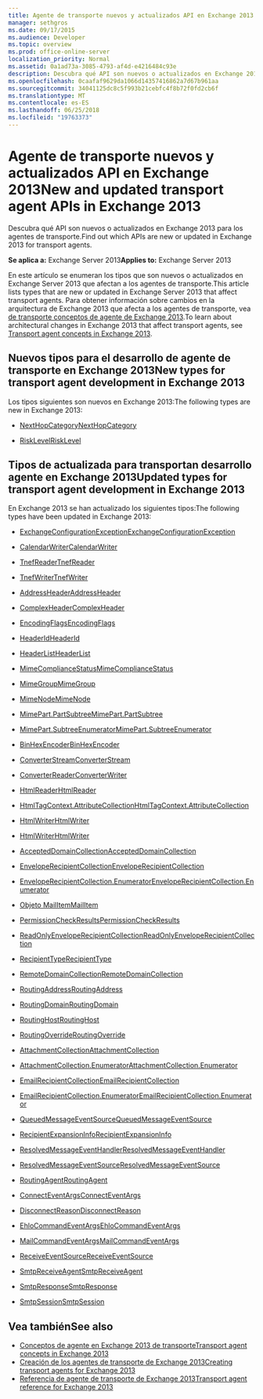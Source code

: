 ```yaml
---
title: Agente de transporte nuevos y actualizados API en Exchange 2013
manager: sethgros
ms.date: 09/17/2015
ms.audience: Developer
ms.topic: overview
ms.prod: office-online-server
localization_priority: Normal
ms.assetid: 0a1ad73a-3085-4793-af4d-e4216484c93e
description: Descubra qué API son nuevos o actualizados en Exchange 2013 para los agentes de transporte.
ms.openlocfilehash: 0caafaf9629da1066d14357416862a7d67b961aa
ms.sourcegitcommit: 34041125dc8c5f993b21cebfc4f8b72f0fd2cb6f
ms.translationtype: MT
ms.contentlocale: es-ES
ms.lasthandoff: 06/25/2018
ms.locfileid: "19763373"
---
```

# <a name="new-and-updated-transport-agent-apis-in-exchange-2013"></a><span data-ttu-id="0d390-103">Agente de transporte nuevos y actualizados API en Exchange 2013</span><span class="sxs-lookup"><span data-stu-id="0d390-103">New and updated transport agent APIs in Exchange 2013</span></span>

<span data-ttu-id="0d390-104">Descubra qué API son nuevos o actualizados en Exchange 2013 para los agentes de transporte.</span><span class="sxs-lookup"><span data-stu-id="0d390-104">Find out which APIs are new or updated in Exchange 2013 for transport agents.</span></span>

<span data-ttu-id="0d390-105">**Se aplica a:** Exchange Server 2013</span><span class="sxs-lookup"><span data-stu-id="0d390-105">**Applies to:** Exchange Server 2013</span></span> 
  
<span data-ttu-id="0d390-106">En este artículo se enumeran los tipos que son nuevos o actualizados en Exchange Server 2013 que afectan a los agentes de transporte.</span><span class="sxs-lookup"><span data-stu-id="0d390-106">This article lists types that are new or updated in Exchange Server 2013 that affect transport agents.</span></span> <span data-ttu-id="0d390-107">Para obtener información sobre cambios en la arquitectura de Exchange 2013 que afecta a los agentes de transporte, vea [de transporte conceptos de agente de Exchange 2013](transport-agent-concepts-in-exchange-2013.md).</span><span class="sxs-lookup"><span data-stu-id="0d390-107">To learn about architectural changes in Exchange 2013 that affect transport agents, see [Transport agent concepts in Exchange 2013](transport-agent-concepts-in-exchange-2013.md).</span></span>
  
## <a name="new-types-for-transport-agent-development-in-exchange-2013"></a><span data-ttu-id="0d390-108">Nuevos tipos para el desarrollo de agente de transporte en Exchange 2013</span><span class="sxs-lookup"><span data-stu-id="0d390-108">New types for transport agent development in Exchange 2013</span></span>

<span data-ttu-id="0d390-109">Los tipos siguientes son nuevos en Exchange 2013:</span><span class="sxs-lookup"><span data-stu-id="0d390-109">The following types are new in Exchange 2013:</span></span>
  
- [<span data-ttu-id="0d390-110">NextHopCategory</span><span class="sxs-lookup"><span data-stu-id="0d390-110">NextHopCategory</span></span>](https://msdn.microsoft.com/library/Microsoft.Exchange.Data.Transport.NextHopCategory.aspx)
    
- [<span data-ttu-id="0d390-111">RiskLevel</span><span class="sxs-lookup"><span data-stu-id="0d390-111">RiskLevel</span></span>](https://msdn.microsoft.com/library/Microsoft.Exchange.Data.Transport.RiskLevel.aspx)
    
## <a name="updated-types-for-transport-agent-development-in-exchange-2013"></a><span data-ttu-id="0d390-112">Tipos de actualizada para transportan desarrollo agente en Exchange 2013</span><span class="sxs-lookup"><span data-stu-id="0d390-112">Updated types for transport agent development in Exchange 2013</span></span>

<span data-ttu-id="0d390-113">En Exchange 2013 se han actualizado los siguientes tipos:</span><span class="sxs-lookup"><span data-stu-id="0d390-113">The following types have been updated in Exchange 2013:</span></span>
  
- [<span data-ttu-id="0d390-114">ExchangeConfigurationException</span><span class="sxs-lookup"><span data-stu-id="0d390-114">ExchangeConfigurationException</span></span>](https://msdn.microsoft.com/library/Microsoft.Exchange.Data.ExchangeConfigurationException.aspx)
    
- [<span data-ttu-id="0d390-115">CalendarWriter</span><span class="sxs-lookup"><span data-stu-id="0d390-115">CalendarWriter</span></span>](https://msdn.microsoft.com/library/Microsoft.Exchange.Data.ContentTypes.iCalendar.CalendarWriter.aspx)
    
- [<span data-ttu-id="0d390-116">TnefReader</span><span class="sxs-lookup"><span data-stu-id="0d390-116">TnefReader</span></span>](https://msdn.microsoft.com/library/Microsoft.Exchange.Data.ContentTypes.Tnef.TnefReader.aspx)
    
- [<span data-ttu-id="0d390-117">TnefWriter</span><span class="sxs-lookup"><span data-stu-id="0d390-117">TnefWriter</span></span>](https://msdn.microsoft.com/library/Microsoft.Exchange.Data.ContentTypes.Tnef.TnefWriter.aspx)
    
- [<span data-ttu-id="0d390-118">AddressHeader</span><span class="sxs-lookup"><span data-stu-id="0d390-118">AddressHeader</span></span>](https://msdn.microsoft.com/library/Microsoft.Exchange.Data.Mime.AddressHeader.aspx)
    
- [<span data-ttu-id="0d390-119">ComplexHeader</span><span class="sxs-lookup"><span data-stu-id="0d390-119">ComplexHeader</span></span>](https://msdn.microsoft.com/library/Microsoft.Exchange.Data.Mime.ComplexHeader.aspx)
    
- [<span data-ttu-id="0d390-120">EncodingFlags</span><span class="sxs-lookup"><span data-stu-id="0d390-120">EncodingFlags</span></span>](https://msdn.microsoft.com/library/Microsoft.Exchange.Data.Mime.EncodingFlags.aspx)
    
- [<span data-ttu-id="0d390-121">HeaderId</span><span class="sxs-lookup"><span data-stu-id="0d390-121">HeaderId</span></span>](https://msdn.microsoft.com/library/Microsoft.Exchange.Data.Mime.HeaderId.aspx)
    
- [<span data-ttu-id="0d390-122">HeaderList</span><span class="sxs-lookup"><span data-stu-id="0d390-122">HeaderList</span></span>](https://msdn.microsoft.com/library/Microsoft.Exchange.Data.Mime.HeaderList.aspx)
    
- [<span data-ttu-id="0d390-123">MimeComplianceStatus</span><span class="sxs-lookup"><span data-stu-id="0d390-123">MimeComplianceStatus</span></span>](https://msdn.microsoft.com/library/Microsoft.Exchange.Data.Mime.MimeComplianceStatus.aspx)
    
- [<span data-ttu-id="0d390-124">MimeGroup</span><span class="sxs-lookup"><span data-stu-id="0d390-124">MimeGroup</span></span>](https://msdn.microsoft.com/library/Microsoft.Exchange.Data.Mime.MimeGroup.aspx)
    
- [<span data-ttu-id="0d390-125">MimeNode</span><span class="sxs-lookup"><span data-stu-id="0d390-125">MimeNode</span></span>](https://msdn.microsoft.com/library/Microsoft.Exchange.Data.Mime.MimeNode.aspx)
    
- [<span data-ttu-id="0d390-126">MimePart.PartSubtree</span><span class="sxs-lookup"><span data-stu-id="0d390-126">MimePart.PartSubtree</span></span>](https://msdn.microsoft.com/library/Microsoft.Exchange.Data.Mime.MimePart.PartSubtree.aspx)
    
- [<span data-ttu-id="0d390-127">MimePart.SubtreeEnumerator</span><span class="sxs-lookup"><span data-stu-id="0d390-127">MimePart.SubtreeEnumerator</span></span>](https://msdn.microsoft.com/library/Microsoft.Exchange.Data.Mime.MimePart.SubtreeEnumerator.aspx)
    
- [<span data-ttu-id="0d390-128">BinHexEncoder</span><span class="sxs-lookup"><span data-stu-id="0d390-128">BinHexEncoder</span></span>](https://msdn.microsoft.com/library/Microsoft.Exchange.Data.Mime.Encoders.BinHexEncoder.aspx)
    
- [<span data-ttu-id="0d390-129">ConverterStream</span><span class="sxs-lookup"><span data-stu-id="0d390-129">ConverterStream</span></span>](https://msdn.microsoft.com/library/Microsoft.Exchange.Data.TextConverters.ConverterStream.aspx)
    
- [<span data-ttu-id="0d390-130">ConverterReader</span><span class="sxs-lookup"><span data-stu-id="0d390-130">ConverterWriter</span></span>](https://msdn.microsoft.com/library/Microsoft.Exchange.Data.TextConverters.ConverterWriter.aspx)
    
- [<span data-ttu-id="0d390-131">HtmlReader</span><span class="sxs-lookup"><span data-stu-id="0d390-131">HtmlReader</span></span>](https://msdn.microsoft.com/library/Microsoft.Exchange.Data.TextConverters.HtmlReader.aspx)
    
- [<span data-ttu-id="0d390-132">HtmlTagContext.AttributeCollection</span><span class="sxs-lookup"><span data-stu-id="0d390-132">HtmlTagContext.AttributeCollection</span></span>](https://msdn.microsoft.com/library/Microsoft.Exchange.Data.TextConverters.HtmlTagContext.AttributeCollection.aspx)
    
- [<span data-ttu-id="0d390-133">HtmlWriter</span><span class="sxs-lookup"><span data-stu-id="0d390-133">HtmlWriter</span></span>](https://msdn.microsoft.com/library/Microsoft.Exchange.Data.TextConverters.HtmlWriter.aspx)
    
- [<span data-ttu-id="0d390-134">HtmlWriter</span><span class="sxs-lookup"><span data-stu-id="0d390-134">HtmlWriter</span></span>](https://msdn.microsoft.com/library/Microsoft.Exchange.Data.TextConverters.HtmlWriter.aspx)
    
- [<span data-ttu-id="0d390-135">AcceptedDomainCollection</span><span class="sxs-lookup"><span data-stu-id="0d390-135">AcceptedDomainCollection</span></span>](https://msdn.microsoft.com/library/Microsoft.Exchange.Data.Transport.AcceptedDomainCollection.aspx)
    
- [<span data-ttu-id="0d390-136">EnvelopeRecipientCollection</span><span class="sxs-lookup"><span data-stu-id="0d390-136">EnvelopeRecipientCollection</span></span>](https://msdn.microsoft.com/library/Microsoft.Exchange.Data.Transport.EnvelopeRecipientCollection.aspx)
    
- [<span data-ttu-id="0d390-137">EnvelopeRecipientCollection.Enumerator</span><span class="sxs-lookup"><span data-stu-id="0d390-137">EnvelopeRecipientCollection.Enumerator</span></span>](https://msdn.microsoft.com/library/Microsoft.Exchange.Data.Transport.EnvelopeRecipientCollection.Enumerator.aspx)
    
- [<span data-ttu-id="0d390-138">Objeto MailItem</span><span class="sxs-lookup"><span data-stu-id="0d390-138">MailItem</span></span>](https://msdn.microsoft.com/library/Microsoft.Exchange.Data.Transport.MailItem.aspx)
    
- [<span data-ttu-id="0d390-139">PermissionCheckResults</span><span class="sxs-lookup"><span data-stu-id="0d390-139">PermissionCheckResults</span></span>](https://msdn.microsoft.com/library/Microsoft.Exchange.Data.Transport.PermissionCheckResults.aspx)
    
- [<span data-ttu-id="0d390-140">ReadOnlyEnvelopeRecipientCollection</span><span class="sxs-lookup"><span data-stu-id="0d390-140">ReadOnlyEnvelopeRecipientCollection</span></span>](https://msdn.microsoft.com/library/Microsoft.Exchange.Data.Transport.ReadOnlyEnvelopeRecipientCollection.aspx)
    
- [<span data-ttu-id="0d390-141">RecipientType</span><span class="sxs-lookup"><span data-stu-id="0d390-141">RecipientType</span></span>](https://msdn.microsoft.com/library/Microsoft.Exchange.Data.Transport.RecipientType.aspx)
    
- [<span data-ttu-id="0d390-142">RemoteDomainCollection</span><span class="sxs-lookup"><span data-stu-id="0d390-142">RemoteDomainCollection</span></span>](https://msdn.microsoft.com/library/Microsoft.Exchange.Data.Transport.RemoteDomainCollection.aspx)
    
- [<span data-ttu-id="0d390-143">RoutingAddress</span><span class="sxs-lookup"><span data-stu-id="0d390-143">RoutingAddress</span></span>](https://msdn.microsoft.com/library/Microsoft.Exchange.Data.Transport.RoutingAddress.aspx)
    
- [<span data-ttu-id="0d390-144">RoutingDomain</span><span class="sxs-lookup"><span data-stu-id="0d390-144">RoutingDomain</span></span>](https://msdn.microsoft.com/library/Microsoft.Exchange.Data.Transport.RoutingDomain.aspx)
    
- [<span data-ttu-id="0d390-145">RoutingHost</span><span class="sxs-lookup"><span data-stu-id="0d390-145">RoutingHost</span></span>](https://msdn.microsoft.com/library/Microsoft.Exchange.Data.Transport.RoutingHost.aspx)
    
- [<span data-ttu-id="0d390-146">RoutingOverride</span><span class="sxs-lookup"><span data-stu-id="0d390-146">RoutingOverride</span></span>](https://msdn.microsoft.com/library/Microsoft.Exchange.Data.Transport.RoutingOverride.aspx)
    
- [<span data-ttu-id="0d390-147">AttachmentCollection</span><span class="sxs-lookup"><span data-stu-id="0d390-147">AttachmentCollection</span></span>](https://msdn.microsoft.com/library/Microsoft.Exchange.Data.Transport.Email.AttachmentCollection.aspx)
    
- [<span data-ttu-id="0d390-148">AttachmentCollection.Enumerator</span><span class="sxs-lookup"><span data-stu-id="0d390-148">AttachmentCollection.Enumerator</span></span>](https://msdn.microsoft.com/library/Microsoft.Exchange.Data.Transport.Email.AttachmentCollection.Enumerator.aspx)
    
- [<span data-ttu-id="0d390-149">EmailRecipientCollection</span><span class="sxs-lookup"><span data-stu-id="0d390-149">EmailRecipientCollection</span></span>](https://msdn.microsoft.com/library/Microsoft.Exchange.Data.Transport.Email.EmailRecipientCollection.aspx)
    
- [<span data-ttu-id="0d390-150">EmailRecipientCollection.Enumerator</span><span class="sxs-lookup"><span data-stu-id="0d390-150">EmailRecipientCollection.Enumerator</span></span>](https://msdn.microsoft.com/library/Microsoft.Exchange.Data.Transport.Email.EmailRecipientCollection.Enumerator.aspx)
    
- [<span data-ttu-id="0d390-151">QueuedMessageEventSource</span><span class="sxs-lookup"><span data-stu-id="0d390-151">QueuedMessageEventSource</span></span>](https://msdn.microsoft.com/library/Microsoft.Exchange.Data.Transport.Routing.QueuedMessageEventSource.aspx)
    
- [<span data-ttu-id="0d390-152">RecipientExpansionInfo</span><span class="sxs-lookup"><span data-stu-id="0d390-152">RecipientExpansionInfo</span></span>](https://msdn.microsoft.com/library/Microsoft.Exchange.Data.Transport.Routing.RecipientExpansionInfo.aspx)
    
- [<span data-ttu-id="0d390-153">ResolvedMessageEventHandler</span><span class="sxs-lookup"><span data-stu-id="0d390-153">ResolvedMessageEventHandler</span></span>](https://msdn.microsoft.com/library/Microsoft.Exchange.Data.Transport.Routing.ResolvedMessageEventHandler.aspx)
    
- [<span data-ttu-id="0d390-154">ResolvedMessageEventSource</span><span class="sxs-lookup"><span data-stu-id="0d390-154">ResolvedMessageEventSource</span></span>](https://msdn.microsoft.com/library/Microsoft.Exchange.Data.Transport.Routing.ResolvedMessageEventSource.aspx)
    
- [<span data-ttu-id="0d390-155">RoutingAgent</span><span class="sxs-lookup"><span data-stu-id="0d390-155">RoutingAgent</span></span>](https://msdn.microsoft.com/library/Microsoft.Exchange.Data.Transport.Routing.RoutingAgent.aspx)
    
- [<span data-ttu-id="0d390-156">ConnectEventArgs</span><span class="sxs-lookup"><span data-stu-id="0d390-156">ConnectEventArgs</span></span>](https://msdn.microsoft.com/library/Microsoft.Exchange.Data.Transport.Smtp.ConnectEventArgs.aspx)
    
- [<span data-ttu-id="0d390-157">DisconnectReason</span><span class="sxs-lookup"><span data-stu-id="0d390-157">DisconnectReason</span></span>](https://msdn.microsoft.com/library/Microsoft.Exchange.Data.Transport.Smtp.DisconnectReason.aspx)
    
- [<span data-ttu-id="0d390-158">EhloCommandEventArgs</span><span class="sxs-lookup"><span data-stu-id="0d390-158">EhloCommandEventArgs</span></span>](https://msdn.microsoft.com/library/Microsoft.Exchange.Data.Transport.Smtp.EhloCommandEventArgs.aspx)
    
- [<span data-ttu-id="0d390-159">MailCommandEventArgs</span><span class="sxs-lookup"><span data-stu-id="0d390-159">MailCommandEventArgs</span></span>](https://msdn.microsoft.com/library/Microsoft.Exchange.Data.Transport.Smtp.MailCommandEventArgs.aspx)
    
- [<span data-ttu-id="0d390-160">ReceiveEventSource</span><span class="sxs-lookup"><span data-stu-id="0d390-160">ReceiveEventSource</span></span>](https://msdn.microsoft.com/library/Microsoft.Exchange.Data.Transport.Smtp.ReceiveEventSource.aspx)
    
- [<span data-ttu-id="0d390-161">SmtpReceiveAgent</span><span class="sxs-lookup"><span data-stu-id="0d390-161">SmtpReceiveAgent</span></span>](https://msdn.microsoft.com/library/Microsoft.Exchange.Data.Transport.Smtp.SmtpReceiveAgent.aspx)
    
- [<span data-ttu-id="0d390-162">SmtpResponse</span><span class="sxs-lookup"><span data-stu-id="0d390-162">SmtpResponse</span></span>](https://msdn.microsoft.com/library/Microsoft.Exchange.Data.Transport.Smtp.SmtpResponse.aspx)
    
- [<span data-ttu-id="0d390-163">SmtpSession</span><span class="sxs-lookup"><span data-stu-id="0d390-163">SmtpSession</span></span>](https://msdn.microsoft.com/library/Microsoft.Exchange.Data.Transport.Smtp.SmtpSession.aspx)
    
## <a name="see-also"></a><span data-ttu-id="0d390-164">Vea también</span><span class="sxs-lookup"><span data-stu-id="0d390-164">See also</span></span>

- [<span data-ttu-id="0d390-165">Conceptos de agente en Exchange 2013 de transporte</span><span class="sxs-lookup"><span data-stu-id="0d390-165">Transport agent concepts in Exchange 2013</span></span>](transport-agent-concepts-in-exchange-2013.md)  
- [<span data-ttu-id="0d390-166">Creación de los agentes de transporte de Exchange 2013</span><span class="sxs-lookup"><span data-stu-id="0d390-166">Creating transport agents for Exchange 2013</span></span>](creating-transport-agents-for-exchange-2013.md)  
- [<span data-ttu-id="0d390-167">Referencia de agente de transporte de Exchange 2013</span><span class="sxs-lookup"><span data-stu-id="0d390-167">Transport agent reference for Exchange 2013</span></span>](transport-agent-reference-for-exchange-2013.md)
    

